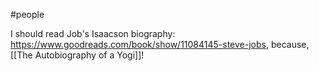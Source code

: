 #people 

I should read Job's Isaacson biography: https://www.goodreads.com/book/show/11084145-steve-jobs, because, [[The Autobiography of a Yogi]]!

